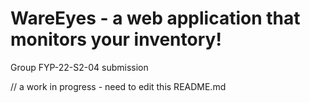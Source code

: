 # WareEyes - a web application that monitors your inventory!
Group FYP-22-S2-04 submission

// a work in progress - need to edit this README.md
